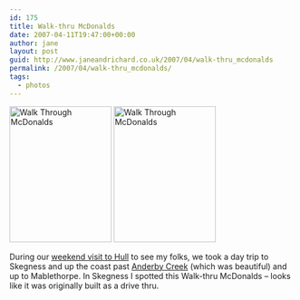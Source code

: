 ```yaml
---
id: 175
title: Walk-thru McDonalds
date: 2007-04-11T19:47:00+00:00
author: jane
layout: post
guid: http://www.janeandrichard.co.uk/2007/04/walk-thru_mcdonalds
permalink: /2007/04/walk-thru_mcdonalds/
tags:
  - photos
---
```

[<img src="http://farm1.static.flickr.com/233/455695089_a636595cc5_m.jpg" width="180" height="240" alt="Walk Through McDonalds" />](http://v1.janeandrichard.co.uk/photos/easter2007/ "Easter 2007") [<img src="http://farm1.static.flickr.com/226/455682464_0cd32d1976_m.jpg" width="180" height="240" alt="Walk Through McDonalds" />](http://v1.janeandrichard.co.uk/photos/easter2007/ "Easter 2007")

During our [weekend visit to Hull](http://v1.janeandrichard.co.uk/photos/easter2007/) to see my folks, we took a day trip to Skegness and up the coast past [Anderby Creek](http://www.anderbycreek.co.uk/) (which was beautiful) and up to Mablethorpe. In Skegness I spotted this Walk-thru McDonalds &#8211; looks like it was originally built as a drive thru.
